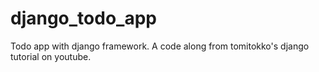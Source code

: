 # django_todo_app
Todo app with django framework. A code along from tomitokko's django tutorial on youtube.
